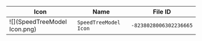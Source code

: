 | Icon | Name | File ID |
| ---  | ---  | ---     |
| ![](SpeedTreeModel Icon.png) | `SpeedTreeModel Icon` | `-8238028006302236665` |
